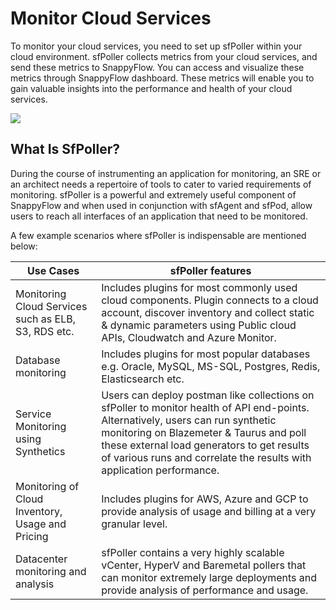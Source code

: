 # Monitor Cloud Services

To monitor your cloud services, you need to set up sfPoller within your cloud environment. sfPoller collects metrics from your cloud services, and send these metrics to SnappyFlow. You can access and visualize these metrics through SnappyFlow dashboard. These metrics will enable you to gain valuable insights into the performance and health of your cloud services.



<img src="/img/sf-poller-diagram.svg" />



## What Is SfPoller?


During the course of instrumenting an application for monitoring, an SRE or an architect needs a repertoire of tools to cater to varied requirements of monitoring. sfPoller is a powerful and extremely useful component of SnappyFlow and when used in conjunction with sfAgent and sfPod, allow users to reach all interfaces of an application that need to be monitored.

A few example scenarios where sfPoller is indispensable are mentioned below:

| **Use Cases** | **sfPoller features**       |
| ------------- | ---------------------------- |
| Monitoring Cloud Services such as ELB, S3, RDS etc.  | Includes plugins for most commonly used cloud components. Plugin connects to a cloud account, discover inventory and collect static & dynamic parameters using Public cloud APIs, Cloudwatch and Azure Monitor. |
| Database monitoring  | Includes plugins for most popular databases e.g. Oracle, MySQL, MS-SQL, Postgres, Redis, Elasticsearch etc. |
| Service Monitoring using Synthetics  | Users can deploy postman like collections on sfPoller to monitor health of API end-points. Alternatively, users can run synthetic monitoring on Blazemeter & Taurus and poll these external load generators to get results of various runs and correlate the results with application performance. |
| Monitoring of Cloud Inventory, Usage and Pricing  | Includes plugins for AWS, Azure and GCP to provide analysis of usage and billing at a very granular level. |
| Datacenter monitoring and analysis  | sfPoller contains a very highly scalable vCenter, HyperV and Baremetal pollers that can monitor extremely large deployments and provide analysis of performance and usage. |
